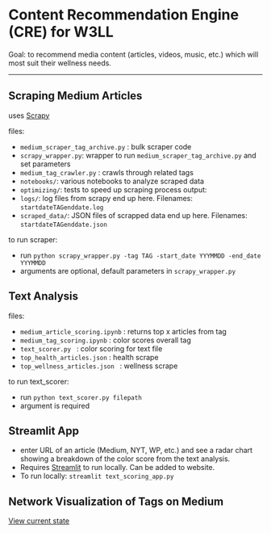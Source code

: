# Content Recommendation Engine (CRE) for W3LL
Goal: to recommend media content (articles, videos, music, etc.) which will most suit their wellness needs.

---


## Scraping Medium Articles
uses [Scrapy](https://scrapy.org/)

files:
- `medium_scraper_tag_archive.py` : bulk scraper code
- `scrapy_wrapper.py`: wrapper to run `medium_scraper_tag_archive.py` and set parameters
- `medium_tag_crawler.py` : crawls through related tags 
- `notebooks/`: various notebooks to analyze scraped data
- `optimizing/`: tests to speed up scraping process
output:
- `logs/`: log files from scrapy end up here. Filenames: `startdateTAGenddate.log`
- `scraped_data/`: JSON files of scrapped data end up here. Filenames: `startdateTAGenddate.json`

to run scraper:
- run `python scrapy_wrapper.py -tag TAG -start_date YYYMMDD -end_date YYYMMDD`
- arguments are optional, default parameters in `scrapy_wrapper.py`

## Text Analysis
files:
- `medium_article_scoring.ipynb` : returns top x articles from tag
- `medium_tag_scoring.ipynb` : color scores overall tag
- `text_scorer.py ` : color scoring for text file
- ` top_health_articles.json ` : health scrape
- `top_wellness_articles.json ` : wellness scrape

to run text_scorer:
- run `python text_scorer.py filepath`
- argument is required

## Streamlit App
- enter URL of an article (Medium, NYT, WP, etc.) and see a radar chart showing a breakdown of the color score from the text analysis.
- Requires [Streamlit](https://www.streamlit.io/) to run locally. Can be added to website.
- To run locally:
`streamlit text_scoring_app.py`

## Network Visualization of Tags on Medium
[View current state](https://raw.githack.com/gitw3ll/content_recommendation_engine/master/visualization/networks.html)

